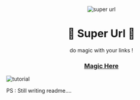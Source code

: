 <p align="center">
    <image src="https://github.com/Anas-Dew/super-url/blob/main/files/SUPERICON_HD.png" alt='super url'>
</p>

<h1 align="center">
🚀 Super Url 🚀
</h1>

<p align="center">
do magic with your links !
</p>

<h3 align="center">
<a href='https://superurl.pythonanywhere.com/' target='_blank'>Magic Here</a>
</h3>


![tutorial](https://github.com/Anas-Dew/super-url/blob/main/files/tutorial.gif)


PS : Still writing readme....
